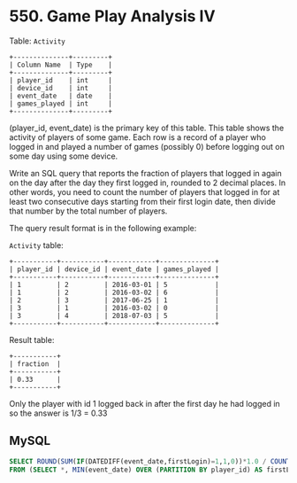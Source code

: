 # 550. Game Play Analysis IV

Table: `Activity`
```
+--------------+---------+
| Column Name  | Type    |
+--------------+---------+
| player_id    | int     |
| device_id    | int     |
| event_date   | date    |
| games_played | int     |
+--------------+---------+
```
(player_id, event_date) is the primary key of this table.
This table shows the activity of players of some game.
Each row is a record of a player who logged in and played a number of games (possibly 0) before logging out on some day using some device.
 

Write an SQL query that reports the fraction of players that logged in again on the day after the day they first logged in, rounded to 2 decimal places. In other words, you need to count the number of players that logged in for at least two consecutive days starting from their first login date, then divide that number by the total number of players.

The query result format is in the following example:

`Activity` table:
```
+-----------+-----------+------------+--------------+
| player_id | device_id | event_date | games_played |
+-----------+-----------+------------+--------------+
| 1         | 2         | 2016-03-01 | 5            |
| 1         | 2         | 2016-03-02 | 6            |
| 2         | 3         | 2017-06-25 | 1            |
| 3         | 1         | 2016-03-02 | 0            |
| 3         | 4         | 2018-07-03 | 5            |
+-----------+-----------+------------+--------------+
```

Result table:
```
+-----------+
| fraction  |
+-----------+
| 0.33      |
+-----------+
```
Only the player with id 1 logged back in after the first day he had logged in so the answer is 1/3 = 0.33

## MySQL
```sql
SELECT ROUND(SUM(IF(DATEDIFF(event_date,firstLogin)=1,1,0))*1.0 / COUNT(DISTINCT(player_id)),2) AS fraction
FROM (SELECT *, MIN(event_date) OVER (PARTITION BY player_id) AS firstLogin FROM Activity) AS a
```
